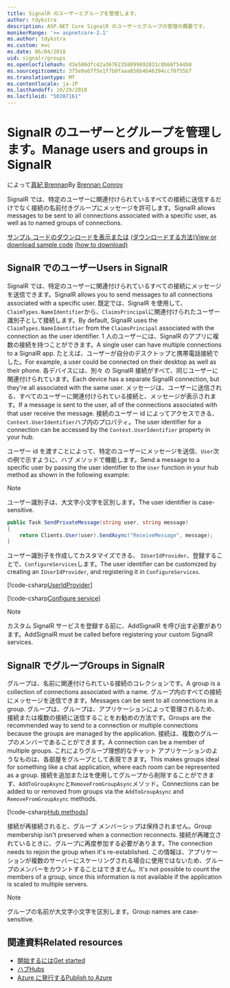 ```yaml
---
title: SignalR のユーザーとグループを管理します。
author: tdykstra
description: ASP.NET Core SignalR のユーザーとグループの管理の概要です。
monikerRange: '>= aspnetcore-2.1'
ms.author: tdykstra
ms.custom: mvc
ms.date: 06/04/2018
uid: signalr/groups
ms.openlocfilehash: d3e580dfc42a36762358899892831c8b68f544b0
ms.sourcegitcommit: 375e9a67f5e1f7b0faaa056b4b46294cc70f55b7
ms.translationtype: MT
ms.contentlocale: ja-JP
ms.lasthandoff: 10/29/2018
ms.locfileid: "50207161"
---
```

# <a name="manage-users-and-groups-in-signalr"></a><span data-ttu-id="ce4ac-103">SignalR のユーザーとグループを管理します。</span><span class="sxs-lookup"><span data-stu-id="ce4ac-103">Manage users and groups in SignalR</span></span>

<span data-ttu-id="ce4ac-104">によって[真紀 Brennan](https://github.com/BrennanConroy)</span><span class="sxs-lookup"><span data-stu-id="ce4ac-104">By [Brennan Conroy](https://github.com/BrennanConroy)</span></span>

<span data-ttu-id="ce4ac-105">SignalR では、特定のユーザーに関連付けられているすべての接続に送信するだけでなく接続の名前付きグループにメッセージを許可します。</span><span class="sxs-lookup"><span data-stu-id="ce4ac-105">SignalR allows messages to be sent to all connections associated with a specific user, as well as to named groups of connections.</span></span>

<span data-ttu-id="ce4ac-106">[サンプル コードのダウンロードを表示または](https://github.com/aspnet/Docs/tree/master/aspnetcore/signalr/groups/sample/) [(ダウンロードする方法)](xref:index#how-to-download-a-sample)</span><span class="sxs-lookup"><span data-stu-id="ce4ac-106">[View or download sample code](https://github.com/aspnet/Docs/tree/master/aspnetcore/signalr/groups/sample/) [(how to download)](xref:index#how-to-download-a-sample)</span></span>

## <a name="users-in-signalr"></a><span data-ttu-id="ce4ac-107">SignalR でのユーザー</span><span class="sxs-lookup"><span data-stu-id="ce4ac-107">Users in SignalR</span></span>

<span data-ttu-id="ce4ac-108">SignalR では、特定のユーザーに関連付けられているすべての接続にメッセージを送信できます。</span><span class="sxs-lookup"><span data-stu-id="ce4ac-108">SignalR allows you to send messages to all connections associated with a specific user.</span></span> <span data-ttu-id="ce4ac-109">既定では、SignalR を使用して、`ClaimTypes.NameIdentifier`から、`ClaimsPrincipal`に関連付けられたユーザー識別子として接続します。</span><span class="sxs-lookup"><span data-stu-id="ce4ac-109">By default, SignalR uses the `ClaimTypes.NameIdentifier` from the `ClaimsPrincipal` associated with the connection as the user identifier.</span></span> <span data-ttu-id="ce4ac-110">1 人のユーザーには、SignalR のアプリに複数の接続を持つことができます。</span><span class="sxs-lookup"><span data-stu-id="ce4ac-110">A single user can have multiple connections to a SignalR app.</span></span> <span data-ttu-id="ce4ac-111">たとえば、ユーザーが自分のデスクトップと携帯電話接続でした。</span><span class="sxs-lookup"><span data-stu-id="ce4ac-111">For example, a user could be connected on their desktop as well as their phone.</span></span> <span data-ttu-id="ce4ac-112">各デバイスには、別々 の SignalR 接続がすべて、同じユーザーに関連付けられています。</span><span class="sxs-lookup"><span data-stu-id="ce4ac-112">Each device has a separate SignalR connection, but they're all associated with the same user.</span></span> <span data-ttu-id="ce4ac-113">メッセージは、ユーザーに送信される、すべてのユーザーに関連付けられている接続と、メッセージが表示されます。</span><span class="sxs-lookup"><span data-stu-id="ce4ac-113">If a message is sent to the user, all of the connections associated with that user receive the message.</span></span> <span data-ttu-id="ce4ac-114">接続のユーザー id によってアクセスできる、`Context.UserIdentifier`ハブ内のプロパティ。</span><span class="sxs-lookup"><span data-stu-id="ce4ac-114">The user identifier for a connection can be accessed by the `Context.UserIdentifier` property in your hub.</span></span>

<span data-ttu-id="ce4ac-115">ユーザー id を渡すことによって、特定のユーザーにメッセージを送信、`User`次の例で示すように、ハブ メソッドで機能します。</span><span class="sxs-lookup"><span data-stu-id="ce4ac-115">Send a message to a specific user by passing the user identifier to the `User` function in your hub method as shown in the following example:</span></span>

> [!NOTE]
> <span data-ttu-id="ce4ac-116">ユーザー識別子は、大文字小文字を区別します。</span><span class="sxs-lookup"><span data-stu-id="ce4ac-116">The user identifier is case-sensitive.</span></span>

```csharp
public Task SendPrivateMessage(string user, string message)
{
    return Clients.User(user).SendAsync("ReceiveMessage", message);
}
```

<span data-ttu-id="ce4ac-117">ユーザー識別子を作成してカスタマイズできる、 `IUserIdProvider`、登録することで、`ConfigureServices`します。</span><span class="sxs-lookup"><span data-stu-id="ce4ac-117">The user identifier can be customized by creating an `IUserIdProvider`, and registering it in `ConfigureServices`.</span></span>

[!code-csharp[UserIdProvider](groups/sample/customuseridprovider.cs?range=4-10)]

[!code-csharp[Configure service](groups/sample/startup.cs?range=21-22,39-42)]

> [!NOTE]
> <span data-ttu-id="ce4ac-118">カスタム SignalR サービスを登録する前に、AddSignalR を呼び出す必要があります。</span><span class="sxs-lookup"><span data-stu-id="ce4ac-118">AddSignalR must be called before registering your custom SignalR services.</span></span>

## <a name="groups-in-signalr"></a><span data-ttu-id="ce4ac-119">SignalR でグループ</span><span class="sxs-lookup"><span data-stu-id="ce4ac-119">Groups in SignalR</span></span>

<span data-ttu-id="ce4ac-120">グループは、名前に関連付けられている接続のコレクションです。</span><span class="sxs-lookup"><span data-stu-id="ce4ac-120">A group is a collection of connections associated with a name.</span></span> <span data-ttu-id="ce4ac-121">グループ内のすべての接続にメッセージを送信できます。</span><span class="sxs-lookup"><span data-stu-id="ce4ac-121">Messages can be sent to all connections in a group.</span></span> <span data-ttu-id="ce4ac-122">グループは、グループは、アプリケーションによって管理されるため、接続または複数の接続に送信することをお勧めの方法です。</span><span class="sxs-lookup"><span data-stu-id="ce4ac-122">Groups are the recommended way to send to a connection or multiple connections because the groups are managed by the application.</span></span> <span data-ttu-id="ce4ac-123">接続は、複数のグループのメンバーであることができます。</span><span class="sxs-lookup"><span data-stu-id="ce4ac-123">A connection can be a member of multiple groups.</span></span> <span data-ttu-id="ce4ac-124">これによりグループ理想的なチャット アプリケーションのようなものは、各部屋をグループとして表現できます。</span><span class="sxs-lookup"><span data-stu-id="ce4ac-124">This makes groups ideal for something like a chat application, where each room can be represented as a group.</span></span> <span data-ttu-id="ce4ac-125">接続を追加またはを使用してグループから削除することができます、`AddToGroupAsync`と`RemoveFromGroupAsync`メソッド。</span><span class="sxs-lookup"><span data-stu-id="ce4ac-125">Connections can be added to or removed from groups via the `AddToGroupAsync` and `RemoveFromGroupAsync` methods.</span></span>

[!code-csharp[Hub methods](groups/sample/hubs/chathub.cs?range=15-27)]

<span data-ttu-id="ce4ac-126">接続が再接続されると、グループ メンバーシップは保持されません。</span><span class="sxs-lookup"><span data-stu-id="ce4ac-126">Group membership isn't preserved when a connection reconnects.</span></span> <span data-ttu-id="ce4ac-127">接続が再確立されているときに、グループに再度参加する必要があります。</span><span class="sxs-lookup"><span data-stu-id="ce4ac-127">The connection needs to rejoin the group when it's re-established.</span></span> <span data-ttu-id="ce4ac-128">この情報は、アプリケーションが複数のサーバーにスケーリングされる場合に使用ではないため、グループのメンバーをカウントすることはできません。</span><span class="sxs-lookup"><span data-stu-id="ce4ac-128">It's not possible to count the members of a group, since this information is not available if the application is scaled to multiple servers.</span></span>

> [!NOTE]
> <span data-ttu-id="ce4ac-129">グループの名前が大文字小文字を区別します。</span><span class="sxs-lookup"><span data-stu-id="ce4ac-129">Group names are case-sensitive.</span></span>

## <a name="related-resources"></a><span data-ttu-id="ce4ac-130">関連資料</span><span class="sxs-lookup"><span data-stu-id="ce4ac-130">Related resources</span></span>

* [<span data-ttu-id="ce4ac-131">開始するには</span><span class="sxs-lookup"><span data-stu-id="ce4ac-131">Get started</span></span>](xref:tutorials/signalr)
* [<span data-ttu-id="ce4ac-132">ハブ</span><span class="sxs-lookup"><span data-stu-id="ce4ac-132">Hubs</span></span>](xref:signalr/hubs)
* [<span data-ttu-id="ce4ac-133">Azure に発行する</span><span class="sxs-lookup"><span data-stu-id="ce4ac-133">Publish to Azure</span></span>](xref:signalr/publish-to-azure-web-app)

